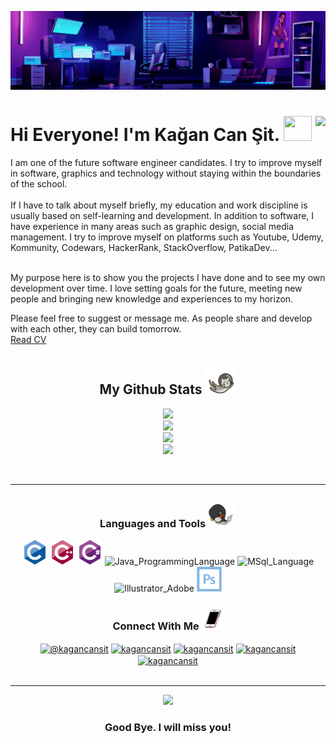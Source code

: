 ![banner](https://github.com/KaganCanSit/KaganCanSit/blob/master/Work%2C%20develop%20and%20share%20to%20build%20tomorrow.%20Even%20a%20snowflake%20can%20make%20a%20big%20difference..gif)

<div align="left" class="header">
      <h1> Hi Everyone! I'm Kağan Can Şit.
      <img src="https://c.tenor.com/4P02Cdfd26MAAAAi/baby-yoda-so-cute.gif" height="40px" width="45px"/>
      <!--
            <img align="right" src="https://badges.pufler.dev/commits/monthly/kagancansit" />
            <img align="right" src="https://badges.pufler.dev/repos/kagancansit" /> 
      -->
      <img align="right" src="https://badges.pufler.dev/visits/kagancansit/kagancansit" />
      </h1>
 </div>
 
 
 <!-- Older Text
  I am one of the future software engineer candidates. I try to improve myself in software, graphics and technology without staying within the boundaries of the school. <br>

  If I have to talk about myself briefly, my education and work discipline is usually based on self-learning and development. Ever since I met the computer. I questioned and wondered about its internal structure and working logic. All these interests and questions brought me here today. In addition to software, I have experience in many areas such as graphic design, social media management. I try to improve myself on platforms such as Youtube, Udemy, Kommunity, Codewars, HackerRank, StackOverflow, PatikaDev...<br>

  My purpose here is to show you the projects I have done and to see my own development over time. I love setting goals for the future, meeting new people and bringing new      knowledge and experiences to my horizon.

  Please feel free to suggest or message me. As people share and develop with each other, they can build tomorrow. Take care of yourself. See you.
    
  - 🚀 I am currently learning intermediate advanced level >> C, C++ ,C#, Git, Design Patterns, Data Structures and Computer Systems Sub-Logics
  - 💡 I am currently learning at introductory level >> Html, Css, JavaScript, Node.js, Boostrap And Java
  - 🧠 I’m looking to collaborate on >> Knowledge sharing and guidance for good development in software.
  - 💭 I’m looking for help with >> C, C#, Node.js advanced examples and solutions.
-->
<div class="AboutMe">
      I am one of the future software engineer candidates. I try to improve myself in software, graphics and technology without staying within the boundaries of the school.<br><br>
If I have to talk about myself briefly, my education and work discipline is usually based on self-learning and development. In addition to software, I have experience in many areas such as graphic design, social media management. I try to improve myself on platforms such as Youtube, Udemy, Kommunity, Codewars, HackerRank, StackOverflow, PatikaDev...<br><br>
      
My purpose here is to show you the projects I have done and to see my own development over time. I love setting goals for the future, meeting new people and bringing new knowledge and experiences to my horizon.
      
Please feel free to suggest or message me. As people share and develop with each other, they can build tomorrow.<br>
<a align="right" href="https://github.com/KaganCanSit/KaganCanSit/blob/master/Open%20CV.pdf">Read CV</a>
</div>

<div align="center" class="github_stats">
  <h2> My Github Stats 
    <img src="https://github.com/KaganCanSit/KaganCanSit/blob/master/Cat.gif" width="50" height="50"/>
  </h2>
  <img src= "https://github-readme-stats.vercel.app/api/top-langs/?username=kagancansit&hide=html,css,shaderlab,kotlin,hlsl&layout=compact&theme=radical"><br>
  <img src="https://github-readme-stats.vercel.app/api?username=kagancansit&show_icons=true&theme=radical"><br>
  <img src="https://github-readme-streak-stats.herokuapp.com/?user=kagancansit&show_icons=true&locale=en&layout=compact&theme=radical&line_height=0"/><br>
  <img src="https://activity-graph.herokuapp.com/graph?username=kagancansit&theme=redical">
</div>

<br><hr>
<div align="center" class="tools">
  <h3>Languages and Tools
    <img src="https://github.com/KaganCanSit/KaganCanSit/blob/master/Laptop.gif" width="45" height="45"/>
  </h3>
  <img src="https://raw.githubusercontent.com/devicons/devicon/master/icons/c/c-original.svg" alt="C_ProgrammingLanguage" width="40" height="40"/>
  <img src="https://raw.githubusercontent.com/devicons/devicon/master/icons/cplusplus/cplusplus-original.svg" alt="C++_ProgrammingLanguage" width="40" height="40"/>
  <img src="https://raw.githubusercontent.com/devicons/devicon/master/icons/csharp/csharp-original.svg" alt="C#_ProgrammingLanguage" width="40" height="40"/>
  <img src="https://cdn.jsdelivr.net/gh/devicons/devicon/icons/java/java-original-wordmark.svg" alt="Java_ProgrammingLanguage" width="40" height="40" />
  <img src="https://www.svgrepo.com/show/303229/microsoft-sql-server-logo.svg" alt="MSql_Language" width="40" height="40"/>
  <img src="https://www.vectorlogo.zone/logos/adobe_illustrator/adobe_illustrator-icon.svg" alt="Illustrator_Adobe" width="40" height="40"/>   
  <img src="https://raw.githubusercontent.com/devicons/devicon/master/icons/photoshop/photoshop-line.svg" alt="Photoshop_Adobe" width="40" height="40"/>
</div>

<div align="center" class="connect">
  <h3>Connect With Me
    <img src="https://github.com/KaganCanSit/KaganCanSit/blob/master/Phone.gif" width="35" height="35"/>
  </h3>
  <a href="mailto:kagancansit@hotmail.com" target="blank"><img align="center" src="https://cdn-icons-png.flaticon.com/512/732/732223.png" alt="@kagancansit" width="32" height="32" /></a>
  <a href="https://twitter.com/kagancansit" target="blank"><img align="center" src="https://raw.githubusercontent.com/rahuldkjain/github-profile-readme-generator/master/src/images/icons/Social/twitter.svg" alt="kagancansit" width="32" height="32" /></a>
  <a href="https://linkedin.com/in/kagancansit" target="blank"><img align="center" src="https://raw.githubusercontent.com/rahuldkjain/github-profile-readme-generator/master/src/images/icons/Social/linked-in-alt.svg" alt="kagancansit" width="32" height="32" /></a>
  <a href="https://instagram.com/kagancansit" target="blank"><img align="center" src="https://raw.githubusercontent.com/rahuldkjain/github-profile-readme-generator/master/src/images/icons/Social/instagram.svg" alt="kagancansit" width="32" height="32" /></a>
  <a href="https://www.behance.net/kagancansit" target="blank"><img align="center" src="https://raw.githubusercontent.com/rahuldkjain/github-profile-readme-generator/master/src/images/icons/Social/behance.svg" alt="kagancansit" width="32" height="32" /></a>
</div>
<br><hr>

<div align="center">
  <img src="https://media2.giphy.com/media/Ts4Tt40LvVD0s/giphy.gif?cid=ecf05e47z7635tt2v7jrmxanx4uvn6ky7g5i21mfwuxiyc8c&rid=giphy.gif&ct=g">
  <h3> Good Bye. I will miss you!</h3>
</div>
